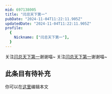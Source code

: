 ```yaml
---
mid: 697138005
title: "闫总天下第一"
pubDate: "2024-11-04T11:22:11.905Z"
updatedDate: "2024-11-04T11:22:11.905Z"
profile:
  {
    Nickname: ["闫总天下第一"],
  }
---
```


关注[闫总天下第一](https://space.bilibili.com/697138005)谢谢喵~ 关注[闫总天下第一](https://space.bilibili.com/697138005)谢谢喵~

## 此条目有待补充
你可以在[这里](https://github.com/Yuhanawa/VTuber.ICU-Content/edit/master/v/闫总天下第一/index.md)编辑本文
